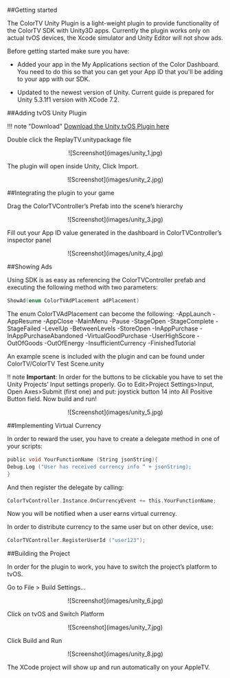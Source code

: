 ##Getting started

The ColorTV Unity Plugin is a light-weight plugin to provide functionality of the ColorTV SDK with Unity3D apps. Currently the plugin works only on actual tvOS devices, the Xcode simulator and Unity Editor will not show ads.

Before getting started make sure you have: 

* Added your app in the My Applications section of the Color Dashboard. You need to do this so that you can get your App ID that you'll be adding to your app with our SDK.

* Updated to the newest version of Unity. Current guide is prepared for Unity 5.3.1f1 version with XCode 7.2.
  
##Adding tvOS Unity Plugin

!!! note "Download"
    [Download the Unity tvOS Plugin here](https://www.dropbox.com/s/yj1j7699wb4nnjg/ColorTV.unitypackage?dl=0)
    
Double click the ReplayTV.unitypackage file

<center>![Screenshot](images/unity_1.jpg)</center>

The plugin will open inside Unity, Click Import.

<center>![Screenshot](images/unity_2.jpg)</center>

##Integrating the plugin to your game

Drag the ColorTVController’s Prefab into the scene’s hierarchy

<center>![Screenshot](images/unity_3.jpg)</center>

Fill out your App ID value generated in the dashboard in ColorTVController’s inspector panel

<center>![Screenshot](images/unity_4.jpg)</center>

##Showing Ads

Using SDK is as easy as referencing the ColorTVController prefab and executing the following method with two parameters:

```objective-c
ShowAd(enum ColorTVAdPlacement adPlacement)
```

The enum ColorTVAdPlacement can become the following:
-AppLaunch
-AppResume
-AppClose
-MainMenu
-Pause
-StageOpen
-StageComplete
-StageFailed
-LevelUp
-BetweenLevels
-StoreOpen
-InAppPurchase
-InAppPurchaseAbandoned
-VirtualGoodPurchase
-UserHighScore
-OutOfGoods
-OutOfEnergy
-InsufficientCurrency
-FinishedTutorial

An example scene is included with the plugin and can be found under ColorTV/ColorTV Test Scene.unity

!! note 
**Important**: In order for the buttons to be clickable you have to set the Unity Projects’ Input settings properly. Go to Edit>Project Settings>Input, Open Axes>Submit (first one) and put: joystick button 14 into All Positive Button field. Now build and run!

<center>![Screenshot](images/unity_5.jpg)</center>

##Implementing Virtual Currency

In order to reward the user, you have to create a delegate method in one of your scripts: 

```objective-c
public void YourFunctionName (String jsonString){
Debug.Log ("User has received currency info “ + jsonString);
}
```

And then register the delegate by calling:

```objective-c
ColorTvController.Instance.OnCurrencyEvent += this.YourFunctionName;
```

Now you will be notified when a user earns virtual currency.

In order to distribute currency to the same user but on other device, use:

```objective-c
ColorTVController.RegisterUserId ("user123");
```

##Building the Project

In order for the plugin to work, you have to switch the project’s platform to tvOS.

Go to File > Build Settings...

<center>![Screenshot](images/unity_6.jpg)</center>

Click on tvOS and Switch Platform

<center>![Screenshot](images/unity_7.jpg)</center>

Click Build and Run

<center>![Screenshot](images/unity_8.jpg)</center>

The XCode project will show up and run automatically on your AppleTV.
